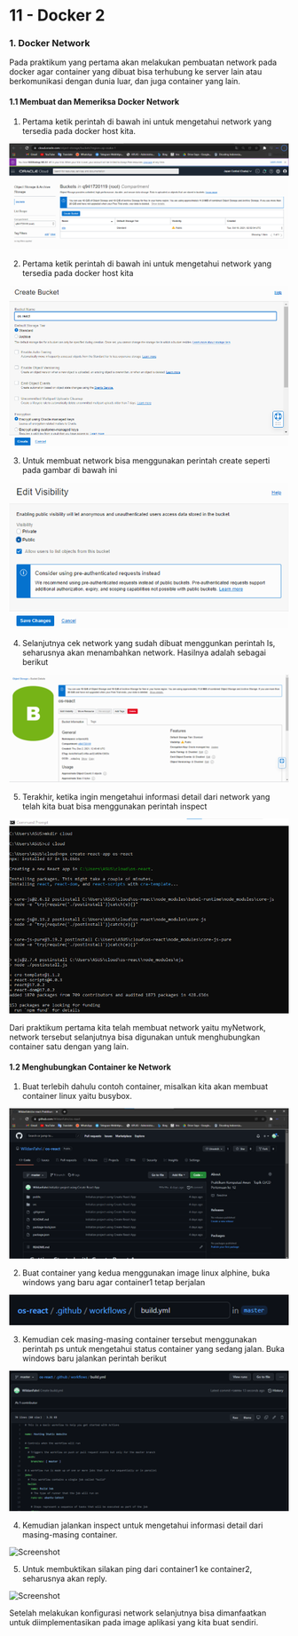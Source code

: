 # 11 - Docker 2

### 1. Docker Network

Pada praktikum yang pertama akan melakukan pembuatan network pada docker agar container yang dibuat bisa terhubung ke server lain atau berkomunikasi dengan dunia luar, dan juga container yang lain.

#### 1.1 Membuat dan Memeriksa Docker Network

1. Pertama ketik perintah di bawah ini untuk mengetahui network yang tersedia pada docker host kita.

![Screenshot](img/1.png)

2. Pertama ketik perintah di bawah ini untuk mengetahui network yang tersedia pada docker host kita

![Screenshot](img/2.png)

3. Untuk membuat network bisa menggunakan perintah create seperti pada gambar di bawah ini

![Screenshot](img/3.png)

4. Selanjutnya cek network yang sudah dibuat menggunkan perintah ls, seharusnya akan menambahkan network. Hasilnya adalah sebagai berikut

![Screenshot](img/4.png)

5. Terakhir, ketika ingin mengetahui informasi detail dari network yang telah kita buat bisa menggunakan perintah inspect

![Screenshot](img/5.png)

Dari praktikum pertama kita telah membuat network yaitu myNetwork, network tersebut selanjutnya bisa digunakan untuk menghubungkan container satu dengan yang lain.

#### 1.2 Menghubungkan Container ke Network

1. Buat terlebih dahulu contoh container, misalkan kita akan membuat container linux yaitu busybox.
   
![Screenshot](img/6.png)

2. Buat container yang kedua menggunakan image linux alphine, buka windows yang baru agar container1 tetap berjalan
   
![Screenshot](img/7.png)

3. Kemudian cek masing-masing container tersebut menggunakan perintah ps untuk mengetahui status container yang sedang jalan. Buka windows baru jalankan perintah berikut
   
![Screenshot](img/8.png)

4. Kemudian jalankan inspect untuk mengetahui informasi detail dari masing-masing container.
   
![Screenshot](img/9.png)

5. Untuk membuktikan silakan ping dari container1 ke container2, seharusnya akan reply.
   
![Screenshot](img/10.png)

Setelah melakukan konfigurasi network selanjutnya bisa dimanfaatkan untuk diimplementasikan pada image aplikasi yang kita buat sendiri.

